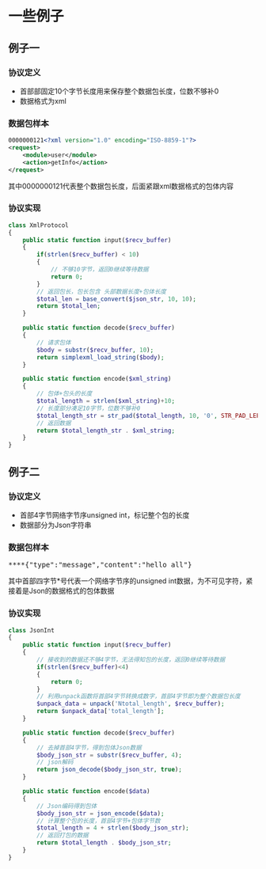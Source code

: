 # 一些例子

## 例子一

### 协议定义
  * 首部部固定10个字节长度用来保存整个数据包长度，位数不够补0
  * 数据格式为xml

### 数据包样本
```xml
0000000121<?xml version="1.0" encoding="ISO-8859-1"?>
<request>
    <module>user</module>
    <action>getInfo</action>
</request>
```
其中0000000121代表整个数据包长度，后面紧跟xml数据格式的包体内容

### 协议实现
```php
class XmlProtocol
{
    public static function input($recv_buffer)
    {
        if(strlen($recv_buffer) < 10)
        {
            // 不够10字节，返回0继续等待数据
            return 0;
        }
        // 返回包长，包长包含 头部数据长度+包体长度
        $total_len = base_convert($json_str, 10, 10);
        return $total_len;
    }

    public static function decode($recv_buffer)
    {
        // 请求包体
        $body = substr($recv_buffer, 10);
        return simplexml_load_string($body);
    }

    public static function encode($xml_string)
    {
        // 包体+包头的长度
        $total_length = strlen($xml_string)+10;
        // 长度部分凑足10字节，位数不够补0
        $total_length_str = str_pad($total_length, 10, '0', STR_PAD_LEFT);
        // 返回数据
        return $total_length_str . $xml_string;
    }
}
```

## 例子二

### 协议定义
  * 首部4字节网络字节序unsigned int，标记整个包的长度
  * 数据部分为Json字符串

### 数据包样本
<pre>
****{"type":"message","content":"hello all"}
</pre>

其中首部四字节*号代表一个网络字节序的unsigned int数据，为不可见字符，紧接着是Json的数据格式的包体数据

### 协议实现
```php
class JsonInt
{
    public static function input($recv_buffer)
    {
        // 接收到的数据还不够4字节，无法得知包的长度，返回0继续等待数据
        if(strlen($recv_buffer)<4)
        {
            return 0;
        }
        // 利用unpack函数将首部4字节转换成数字，首部4字节即为整个数据包长度
        $unpack_data = unpack('Ntotal_length', $recv_buffer);
        return $unpack_data['total_length'];
    }

    public static function decode($recv_buffer)
    {
        // 去掉首部4字节，得到包体Json数据
        $body_json_str = substr($recv_buffer, 4);
        // json解码
        return json_decode($body_json_str, true);
    }

    public static function encode($data)
    {
        // Json编码得到包体
        $body_json_str = json_encode($data);
        // 计算整个包的长度，首部4字节+包体字节数
        $total_length = 4 + strlen($body_json_str);
        // 返回打包的数据
        return $total_length . $body_json_str;
    }
}
```


